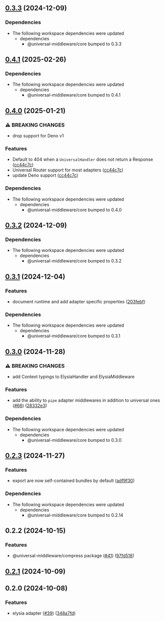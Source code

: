 ## [0.3.3](https://github.com/magne4000/universal-middleware/compare/elysia-v0.3.2...elysia-v0.3.3) (2024-12-09)


### Dependencies

* The following workspace dependencies were updated
  * dependencies
    * @universal-middleware/core bumped to 0.3.3

## [0.4.1](https://github.com/magne4000/universal-middleware/compare/elysia-v0.4.0...elysia-v0.4.1) (2025-02-26)


### Dependencies

* The following workspace dependencies were updated
  * dependencies
    * @universal-middleware/core bumped to 0.4.1

## [0.4.0](https://github.com/magne4000/universal-middleware/compare/elysia-v0.3.3...elysia-v0.4.0) (2025-01-21)


### ⚠ BREAKING CHANGES

* drop support for Deno v1

### Features

* Default to 404 when a `UniversalHandler` does not return a Response ([cc44c7c](https://github.com/magne4000/universal-middleware/commit/cc44c7cc1ef6f29df278ddabc093b4225b7e7bd5))
* Universal Router support for most adapters ([cc44c7c](https://github.com/magne4000/universal-middleware/commit/cc44c7cc1ef6f29df278ddabc093b4225b7e7bd5))
* update Deno support ([cc44c7c](https://github.com/magne4000/universal-middleware/commit/cc44c7cc1ef6f29df278ddabc093b4225b7e7bd5))


### Dependencies

* The following workspace dependencies were updated
  * dependencies
    * @universal-middleware/core bumped to 0.4.0

## [0.3.2](https://github.com/magne4000/universal-middleware/compare/elysia-v0.3.1...elysia-v0.3.2) (2024-12-09)


### Dependencies

* The following workspace dependencies were updated
  * dependencies
    * @universal-middleware/core bumped to 0.3.2

## [0.3.1](https://github.com/magne4000/universal-middleware/compare/elysia-v0.3.0...elysia-v0.3.1) (2024-12-04)


### Features

* document runtime and add adapter specific properties ([203febf](https://github.com/magne4000/universal-middleware/commit/203febfec402d095a443b21255a8c2d4fa99fcab))


### Dependencies

* The following workspace dependencies were updated
  * dependencies
    * @universal-middleware/core bumped to 0.3.1

## [0.3.0](https://github.com/magne4000/universal-middleware/compare/elysia-v0.2.3...elysia-v0.3.0) (2024-11-28)


### ⚠ BREAKING CHANGES

* add Context typings to ElysiaHandler and ElysiaMiddleware

### Features

* add the ability to `pipe` adapter middlewares in addition to universal ones ([#66](https://github.com/magne4000/universal-middleware/issues/66)) ([28332e3](https://github.com/magne4000/universal-middleware/commit/28332e3e2bc3c2730191655ae77f56ab6a33d771))


### Dependencies

* The following workspace dependencies were updated
  * dependencies
    * @universal-middleware/core bumped to 0.3.0

## [0.2.3](https://github.com/magne4000/universal-middleware/compare/elysia-v0.2.2...elysia-v0.2.3) (2024-11-27)


### Features

* export are now self-contained bundles by default ([adf9f30](https://github.com/magne4000/universal-middleware/commit/adf9f3007ac7655e6288fef24d418b159c79d8fd))


### Dependencies

* The following workspace dependencies were updated
  * dependencies
    * @universal-middleware/core bumped to 0.2.14

## 0.2.2 (2024-10-15)


### Features

* @universal-middleware/compress package ([#41](https://github.com/magne4000/universal-middleware/issues/41)) ([97fd518](https://github.com/magne4000/universal-middleware/commit/97fd51819192a1d8b1d6659995b197ae8ddeb163))

## [0.2.1](https://github.com/magne4000/universal-handler/compare/@universal-middleware/elysia@0.2.0...@universal-middleware/elysia@0.2.1) (2024-10-09)



## 0.2.0 (2024-10-08)


### Features

* elysia adapter ([#39](https://github.com/magne4000/universal-handler/issues/39)) ([348a7fd](https://github.com/magne4000/universal-handler/commit/348a7fd8cb832aecd24f955d24ee076abf069bd7))
